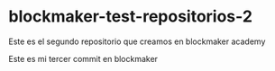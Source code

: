 # blockmaker-test-repositorios-2
Este es el segundo repositorio que creamos en blockmaker academy

Este es mi tercer commit en blockmaker
